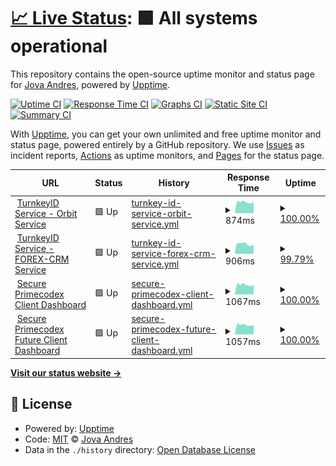 # [📈 Live Status](https://jovaandres.github.io/upptime): <!--live status--> **🟩 All systems operational**

This repository contains the open-source uptime monitor and status page for [Jova Andres](https://jovaandres.github.io/upptime), powered by [Upptime](https://github.com/upptime/upptime).

[![Uptime CI](https://github.com/jovaandres/upptime/workflows/Uptime%20CI/badge.svg)](https://github.com/jovaandres/upptime/actions?query=workflow%3A%22Uptime+CI%22)
[![Response Time CI](https://github.com/jovaandres/upptime/workflows/Response%20Time%20CI/badge.svg)](https://github.com/jovaandres/upptime/actions?query=workflow%3A%22Response+Time+CI%22)
[![Graphs CI](https://github.com/jovaandres/upptime/workflows/Graphs%20CI/badge.svg)](https://github.com/jovaandres/upptime/actions?query=workflow%3A%22Graphs+CI%22)
[![Static Site CI](https://github.com/jovaandres/upptime/workflows/Static%20Site%20CI/badge.svg)](https://github.com/jovaandres/upptime/actions?query=workflow%3A%22Static+Site+CI%22)
[![Summary CI](https://github.com/jovaandres/upptime/workflows/Summary%20CI/badge.svg)](https://github.com/jovaandres/upptime/actions?query=workflow%3A%22Summary+CI%22)

With [Upptime](https://upptime.js.org), you can get your own unlimited and free uptime monitor and status page, powered entirely by a GitHub repository. We use [Issues](https://github.com/jovaandres/upptime/issues) as incident reports, [Actions](https://github.com/jovaandres/upptime/actions) as uptime monitors, and [Pages](https://jovaandres.github.io/upptime) for the status page.

<!--start: status pages-->
<!-- This summary is generated by Upptime (https://github.com/upptime/upptime) -->
<!-- Do not edit this manually, your changes will be overwritten -->
<!-- prettier-ignore -->
| URL | Status | History | Response Time | Uptime |
| --- | ------ | ------- | ------------- | ------ |
| <img alt="" src="https://icons.duckduckgo.com/ip3/orbit.turnkey.id.ico" height="13"> [TurnkeyID Service - Orbit Service](https://orbit.turnkey.id) | 🟩 Up | [turnkey-id-service-orbit-service.yml](https://github.com/turnkey-devs/upptime/commits/HEAD/history/turnkey-id-service-orbit-service.yml) | <details><summary><img alt="Response time graph" src="./graphs/turnkey-id-service-orbit-service/response-time-week.png" height="20"> 874ms</summary><br><a href="https://turnkey-devs.github.io/upptime/history/turnkey-id-service-orbit-service"><img alt="Response time 943" src="https://img.shields.io/endpoint?url=https%3A%2F%2Fraw.githubusercontent.com%2Fturnkey-devs%2Fupptime%2FHEAD%2Fapi%2Fturnkey-id-service-orbit-service%2Fresponse-time.json"></a><br><a href="https://turnkey-devs.github.io/upptime/history/turnkey-id-service-orbit-service"><img alt="24-hour response time 865" src="https://img.shields.io/endpoint?url=https%3A%2F%2Fraw.githubusercontent.com%2Fturnkey-devs%2Fupptime%2FHEAD%2Fapi%2Fturnkey-id-service-orbit-service%2Fresponse-time-day.json"></a><br><a href="https://turnkey-devs.github.io/upptime/history/turnkey-id-service-orbit-service"><img alt="7-day response time 874" src="https://img.shields.io/endpoint?url=https%3A%2F%2Fraw.githubusercontent.com%2Fturnkey-devs%2Fupptime%2FHEAD%2Fapi%2Fturnkey-id-service-orbit-service%2Fresponse-time-week.json"></a><br><a href="https://turnkey-devs.github.io/upptime/history/turnkey-id-service-orbit-service"><img alt="30-day response time 941" src="https://img.shields.io/endpoint?url=https%3A%2F%2Fraw.githubusercontent.com%2Fturnkey-devs%2Fupptime%2FHEAD%2Fapi%2Fturnkey-id-service-orbit-service%2Fresponse-time-month.json"></a><br><a href="https://turnkey-devs.github.io/upptime/history/turnkey-id-service-orbit-service"><img alt="1-year response time 943" src="https://img.shields.io/endpoint?url=https%3A%2F%2Fraw.githubusercontent.com%2Fturnkey-devs%2Fupptime%2FHEAD%2Fapi%2Fturnkey-id-service-orbit-service%2Fresponse-time-year.json"></a></details> | <details><summary><a href="https://turnkey-devs.github.io/upptime/history/turnkey-id-service-orbit-service">100.00%</a></summary><a href="https://turnkey-devs.github.io/upptime/history/turnkey-id-service-orbit-service"><img alt="All-time uptime 100.00%" src="https://img.shields.io/endpoint?url=https%3A%2F%2Fraw.githubusercontent.com%2Fturnkey-devs%2Fupptime%2FHEAD%2Fapi%2Fturnkey-id-service-orbit-service%2Fuptime.json"></a><br><a href="https://turnkey-devs.github.io/upptime/history/turnkey-id-service-orbit-service"><img alt="24-hour uptime 100.00%" src="https://img.shields.io/endpoint?url=https%3A%2F%2Fraw.githubusercontent.com%2Fturnkey-devs%2Fupptime%2FHEAD%2Fapi%2Fturnkey-id-service-orbit-service%2Fuptime-day.json"></a><br><a href="https://turnkey-devs.github.io/upptime/history/turnkey-id-service-orbit-service"><img alt="7-day uptime 100.00%" src="https://img.shields.io/endpoint?url=https%3A%2F%2Fraw.githubusercontent.com%2Fturnkey-devs%2Fupptime%2FHEAD%2Fapi%2Fturnkey-id-service-orbit-service%2Fuptime-week.json"></a><br><a href="https://turnkey-devs.github.io/upptime/history/turnkey-id-service-orbit-service"><img alt="30-day uptime 100.00%" src="https://img.shields.io/endpoint?url=https%3A%2F%2Fraw.githubusercontent.com%2Fturnkey-devs%2Fupptime%2FHEAD%2Fapi%2Fturnkey-id-service-orbit-service%2Fuptime-month.json"></a><br><a href="https://turnkey-devs.github.io/upptime/history/turnkey-id-service-orbit-service"><img alt="1-year uptime 100.00%" src="https://img.shields.io/endpoint?url=https%3A%2F%2Fraw.githubusercontent.com%2Fturnkey-devs%2Fupptime%2FHEAD%2Fapi%2Fturnkey-id-service-orbit-service%2Fuptime-year.json"></a></details>
| <img alt="" src="https://icons.duckduckgo.com/ip3/forexcrm.turnkey.id.ico" height="13"> [TurnkeyID Service - FOREX-CRM Service](https://forexcrm.turnkey.id/health) | 🟩 Up | [turnkey-id-service-forex-crm-service.yml](https://github.com/turnkey-devs/upptime/commits/HEAD/history/turnkey-id-service-forex-crm-service.yml) | <details><summary><img alt="Response time graph" src="./graphs/turnkey-id-service-forex-crm-service/response-time-week.png" height="20"> 906ms</summary><br><a href="https://turnkey-devs.github.io/upptime/history/turnkey-id-service-forex-crm-service"><img alt="Response time 899" src="https://img.shields.io/endpoint?url=https%3A%2F%2Fraw.githubusercontent.com%2Fturnkey-devs%2Fupptime%2FHEAD%2Fapi%2Fturnkey-id-service-forex-crm-service%2Fresponse-time.json"></a><br><a href="https://turnkey-devs.github.io/upptime/history/turnkey-id-service-forex-crm-service"><img alt="24-hour response time 841" src="https://img.shields.io/endpoint?url=https%3A%2F%2Fraw.githubusercontent.com%2Fturnkey-devs%2Fupptime%2FHEAD%2Fapi%2Fturnkey-id-service-forex-crm-service%2Fresponse-time-day.json"></a><br><a href="https://turnkey-devs.github.io/upptime/history/turnkey-id-service-forex-crm-service"><img alt="7-day response time 906" src="https://img.shields.io/endpoint?url=https%3A%2F%2Fraw.githubusercontent.com%2Fturnkey-devs%2Fupptime%2FHEAD%2Fapi%2Fturnkey-id-service-forex-crm-service%2Fresponse-time-week.json"></a><br><a href="https://turnkey-devs.github.io/upptime/history/turnkey-id-service-forex-crm-service"><img alt="30-day response time 910" src="https://img.shields.io/endpoint?url=https%3A%2F%2Fraw.githubusercontent.com%2Fturnkey-devs%2Fupptime%2FHEAD%2Fapi%2Fturnkey-id-service-forex-crm-service%2Fresponse-time-month.json"></a><br><a href="https://turnkey-devs.github.io/upptime/history/turnkey-id-service-forex-crm-service"><img alt="1-year response time 899" src="https://img.shields.io/endpoint?url=https%3A%2F%2Fraw.githubusercontent.com%2Fturnkey-devs%2Fupptime%2FHEAD%2Fapi%2Fturnkey-id-service-forex-crm-service%2Fresponse-time-year.json"></a></details> | <details><summary><a href="https://turnkey-devs.github.io/upptime/history/turnkey-id-service-forex-crm-service">99.79%</a></summary><a href="https://turnkey-devs.github.io/upptime/history/turnkey-id-service-forex-crm-service"><img alt="All-time uptime 99.97%" src="https://img.shields.io/endpoint?url=https%3A%2F%2Fraw.githubusercontent.com%2Fturnkey-devs%2Fupptime%2FHEAD%2Fapi%2Fturnkey-id-service-forex-crm-service%2Fuptime.json"></a><br><a href="https://turnkey-devs.github.io/upptime/history/turnkey-id-service-forex-crm-service"><img alt="24-hour uptime 99.56%" src="https://img.shields.io/endpoint?url=https%3A%2F%2Fraw.githubusercontent.com%2Fturnkey-devs%2Fupptime%2FHEAD%2Fapi%2Fturnkey-id-service-forex-crm-service%2Fuptime-day.json"></a><br><a href="https://turnkey-devs.github.io/upptime/history/turnkey-id-service-forex-crm-service"><img alt="7-day uptime 99.79%" src="https://img.shields.io/endpoint?url=https%3A%2F%2Fraw.githubusercontent.com%2Fturnkey-devs%2Fupptime%2FHEAD%2Fapi%2Fturnkey-id-service-forex-crm-service%2Fuptime-week.json"></a><br><a href="https://turnkey-devs.github.io/upptime/history/turnkey-id-service-forex-crm-service"><img alt="30-day uptime 99.95%" src="https://img.shields.io/endpoint?url=https%3A%2F%2Fraw.githubusercontent.com%2Fturnkey-devs%2Fupptime%2FHEAD%2Fapi%2Fturnkey-id-service-forex-crm-service%2Fuptime-month.json"></a><br><a href="https://turnkey-devs.github.io/upptime/history/turnkey-id-service-forex-crm-service"><img alt="1-year uptime 99.97%" src="https://img.shields.io/endpoint?url=https%3A%2F%2Fraw.githubusercontent.com%2Fturnkey-devs%2Fupptime%2FHEAD%2Fapi%2Fturnkey-id-service-forex-crm-service%2Fuptime-year.json"></a></details>
| <img alt="" src="https://icons.duckduckgo.com/ip3/secure.primecodex.com.ico" height="13"> [Secure Primecodex Client Dashboard](https://secure.primecodex.com) | 🟩 Up | [secure-primecodex-client-dashboard.yml](https://github.com/turnkey-devs/upptime/commits/HEAD/history/secure-primecodex-client-dashboard.yml) | <details><summary><img alt="Response time graph" src="./graphs/secure-primecodex-client-dashboard/response-time-week.png" height="20"> 1067ms</summary><br><a href="https://turnkey-devs.github.io/upptime/history/secure-primecodex-client-dashboard"><img alt="Response time 1085" src="https://img.shields.io/endpoint?url=https%3A%2F%2Fraw.githubusercontent.com%2Fturnkey-devs%2Fupptime%2FHEAD%2Fapi%2Fsecure-primecodex-client-dashboard%2Fresponse-time.json"></a><br><a href="https://turnkey-devs.github.io/upptime/history/secure-primecodex-client-dashboard"><img alt="24-hour response time 1019" src="https://img.shields.io/endpoint?url=https%3A%2F%2Fraw.githubusercontent.com%2Fturnkey-devs%2Fupptime%2FHEAD%2Fapi%2Fsecure-primecodex-client-dashboard%2Fresponse-time-day.json"></a><br><a href="https://turnkey-devs.github.io/upptime/history/secure-primecodex-client-dashboard"><img alt="7-day response time 1067" src="https://img.shields.io/endpoint?url=https%3A%2F%2Fraw.githubusercontent.com%2Fturnkey-devs%2Fupptime%2FHEAD%2Fapi%2Fsecure-primecodex-client-dashboard%2Fresponse-time-week.json"></a><br><a href="https://turnkey-devs.github.io/upptime/history/secure-primecodex-client-dashboard"><img alt="30-day response time 1102" src="https://img.shields.io/endpoint?url=https%3A%2F%2Fraw.githubusercontent.com%2Fturnkey-devs%2Fupptime%2FHEAD%2Fapi%2Fsecure-primecodex-client-dashboard%2Fresponse-time-month.json"></a><br><a href="https://turnkey-devs.github.io/upptime/history/secure-primecodex-client-dashboard"><img alt="1-year response time 1085" src="https://img.shields.io/endpoint?url=https%3A%2F%2Fraw.githubusercontent.com%2Fturnkey-devs%2Fupptime%2FHEAD%2Fapi%2Fsecure-primecodex-client-dashboard%2Fresponse-time-year.json"></a></details> | <details><summary><a href="https://turnkey-devs.github.io/upptime/history/secure-primecodex-client-dashboard">100.00%</a></summary><a href="https://turnkey-devs.github.io/upptime/history/secure-primecodex-client-dashboard"><img alt="All-time uptime 100.00%" src="https://img.shields.io/endpoint?url=https%3A%2F%2Fraw.githubusercontent.com%2Fturnkey-devs%2Fupptime%2FHEAD%2Fapi%2Fsecure-primecodex-client-dashboard%2Fuptime.json"></a><br><a href="https://turnkey-devs.github.io/upptime/history/secure-primecodex-client-dashboard"><img alt="24-hour uptime 100.00%" src="https://img.shields.io/endpoint?url=https%3A%2F%2Fraw.githubusercontent.com%2Fturnkey-devs%2Fupptime%2FHEAD%2Fapi%2Fsecure-primecodex-client-dashboard%2Fuptime-day.json"></a><br><a href="https://turnkey-devs.github.io/upptime/history/secure-primecodex-client-dashboard"><img alt="7-day uptime 100.00%" src="https://img.shields.io/endpoint?url=https%3A%2F%2Fraw.githubusercontent.com%2Fturnkey-devs%2Fupptime%2FHEAD%2Fapi%2Fsecure-primecodex-client-dashboard%2Fuptime-week.json"></a><br><a href="https://turnkey-devs.github.io/upptime/history/secure-primecodex-client-dashboard"><img alt="30-day uptime 100.00%" src="https://img.shields.io/endpoint?url=https%3A%2F%2Fraw.githubusercontent.com%2Fturnkey-devs%2Fupptime%2FHEAD%2Fapi%2Fsecure-primecodex-client-dashboard%2Fuptime-month.json"></a><br><a href="https://turnkey-devs.github.io/upptime/history/secure-primecodex-client-dashboard"><img alt="1-year uptime 100.00%" src="https://img.shields.io/endpoint?url=https%3A%2F%2Fraw.githubusercontent.com%2Fturnkey-devs%2Fupptime%2FHEAD%2Fapi%2Fsecure-primecodex-client-dashboard%2Fuptime-year.json"></a></details>
| <img alt="" src="https://icons.duckduckgo.com/ip3/future-client.primecodex.com.ico" height="13"> [Secure Primecodex Future Client Dashboard](https://future-client.primecodex.com) | 🟩 Up | [secure-primecodex-future-client-dashboard.yml](https://github.com/turnkey-devs/upptime/commits/HEAD/history/secure-primecodex-future-client-dashboard.yml) | <details><summary><img alt="Response time graph" src="./graphs/secure-primecodex-future-client-dashboard/response-time-week.png" height="20"> 1057ms</summary><br><a href="https://turnkey-devs.github.io/upptime/history/secure-primecodex-future-client-dashboard"><img alt="Response time 1082" src="https://img.shields.io/endpoint?url=https%3A%2F%2Fraw.githubusercontent.com%2Fturnkey-devs%2Fupptime%2FHEAD%2Fapi%2Fsecure-primecodex-future-client-dashboard%2Fresponse-time.json"></a><br><a href="https://turnkey-devs.github.io/upptime/history/secure-primecodex-future-client-dashboard"><img alt="24-hour response time 1007" src="https://img.shields.io/endpoint?url=https%3A%2F%2Fraw.githubusercontent.com%2Fturnkey-devs%2Fupptime%2FHEAD%2Fapi%2Fsecure-primecodex-future-client-dashboard%2Fresponse-time-day.json"></a><br><a href="https://turnkey-devs.github.io/upptime/history/secure-primecodex-future-client-dashboard"><img alt="7-day response time 1057" src="https://img.shields.io/endpoint?url=https%3A%2F%2Fraw.githubusercontent.com%2Fturnkey-devs%2Fupptime%2FHEAD%2Fapi%2Fsecure-primecodex-future-client-dashboard%2Fresponse-time-week.json"></a><br><a href="https://turnkey-devs.github.io/upptime/history/secure-primecodex-future-client-dashboard"><img alt="30-day response time 1094" src="https://img.shields.io/endpoint?url=https%3A%2F%2Fraw.githubusercontent.com%2Fturnkey-devs%2Fupptime%2FHEAD%2Fapi%2Fsecure-primecodex-future-client-dashboard%2Fresponse-time-month.json"></a><br><a href="https://turnkey-devs.github.io/upptime/history/secure-primecodex-future-client-dashboard"><img alt="1-year response time 1082" src="https://img.shields.io/endpoint?url=https%3A%2F%2Fraw.githubusercontent.com%2Fturnkey-devs%2Fupptime%2FHEAD%2Fapi%2Fsecure-primecodex-future-client-dashboard%2Fresponse-time-year.json"></a></details> | <details><summary><a href="https://turnkey-devs.github.io/upptime/history/secure-primecodex-future-client-dashboard">100.00%</a></summary><a href="https://turnkey-devs.github.io/upptime/history/secure-primecodex-future-client-dashboard"><img alt="All-time uptime 100.00%" src="https://img.shields.io/endpoint?url=https%3A%2F%2Fraw.githubusercontent.com%2Fturnkey-devs%2Fupptime%2FHEAD%2Fapi%2Fsecure-primecodex-future-client-dashboard%2Fuptime.json"></a><br><a href="https://turnkey-devs.github.io/upptime/history/secure-primecodex-future-client-dashboard"><img alt="24-hour uptime 100.00%" src="https://img.shields.io/endpoint?url=https%3A%2F%2Fraw.githubusercontent.com%2Fturnkey-devs%2Fupptime%2FHEAD%2Fapi%2Fsecure-primecodex-future-client-dashboard%2Fuptime-day.json"></a><br><a href="https://turnkey-devs.github.io/upptime/history/secure-primecodex-future-client-dashboard"><img alt="7-day uptime 100.00%" src="https://img.shields.io/endpoint?url=https%3A%2F%2Fraw.githubusercontent.com%2Fturnkey-devs%2Fupptime%2FHEAD%2Fapi%2Fsecure-primecodex-future-client-dashboard%2Fuptime-week.json"></a><br><a href="https://turnkey-devs.github.io/upptime/history/secure-primecodex-future-client-dashboard"><img alt="30-day uptime 100.00%" src="https://img.shields.io/endpoint?url=https%3A%2F%2Fraw.githubusercontent.com%2Fturnkey-devs%2Fupptime%2FHEAD%2Fapi%2Fsecure-primecodex-future-client-dashboard%2Fuptime-month.json"></a><br><a href="https://turnkey-devs.github.io/upptime/history/secure-primecodex-future-client-dashboard"><img alt="1-year uptime 100.00%" src="https://img.shields.io/endpoint?url=https%3A%2F%2Fraw.githubusercontent.com%2Fturnkey-devs%2Fupptime%2FHEAD%2Fapi%2Fsecure-primecodex-future-client-dashboard%2Fuptime-year.json"></a></details>

<!--end: status pages-->

[**Visit our status website →**](https://jovaandres.github.io/upptime)

## 📄 License

- Powered by: [Upptime](https://github.com/upptime/upptime)
- Code: [MIT](./LICENSE) © [Jova Andres](https://jovaandres.github.io/upptime)
- Data in the `./history` directory: [Open Database License](https://opendatacommons.org/licenses/odbl/1-0/)
